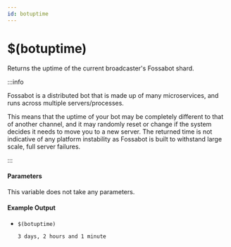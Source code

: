 ```yaml
---
id: botuptime
---
```


# $(botuptime)

Returns the uptime of the current broadcaster's Fossabot shard.

:::info

Fossabot is a distributed bot that is made up of many microservices, and runs across multiple servers/processes.

This means that the uptime of your bot may be completely different to that of another channel, and it may randomly reset or change if the system decides it needs to move you to a new server. The returned time is not indicative of any platform instability as Fossabot is built to withstand large scale, full server failures.

:::

#### Parameters

This variable does not take any parameters.

#### Example Output

* `$(botuptime)`

    ```
    3 days, 2 hours and 1 minute
    ```
